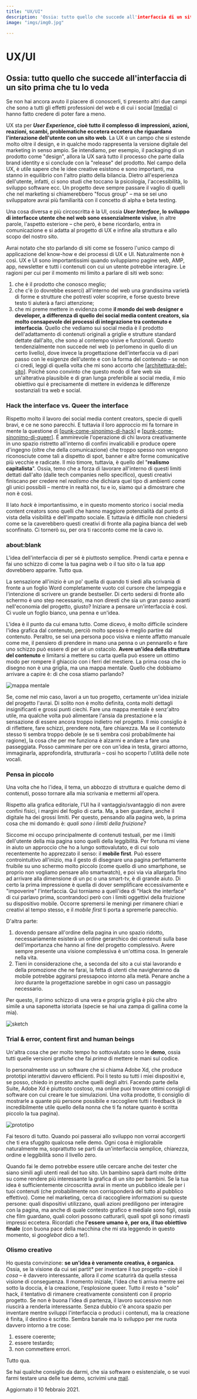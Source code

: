 ```yaml
---
title: "UX/UI"
description: 'Ossia: tutto quello che succede all'interfaccia di un sito prima che tu lo veda'
image: "imgs/img0.jpg"

---
```


# UX/UI

## Ossia: tutto quello che succede all'interfaccia di un sito prima che tu lo veda

Se non hai ancora avuto il piacere di conoscerli, ti presento altri due campi che sono a tutti gli effetti professioni del web e di cui i social [[media]] ci hanno fatto credere di poter fare a meno.

UX sta per __*User Experience*, cioè tutto il complesso di impressioni, azioni, reazioni, scambi, problematiche eccetera eccetera che riguardano l'interazione dell'utente con un sito web__. La UX è un campo che si estende molto oltre il design, e in qualche modo rappresenta la versione digitale del marketing in senso ampio. Se intendiamo, per esempio, il packaging di un prodotto come "design", allora la UX sarà tutto il processo che parte dalla brand identity e si conclude con la "release" del prodotto. Nel campo della UX, è utile sapere che le idee creative esistono e sono importanti, ma stanno in equilibrio con l'altro piatto della bilancia. Dietro all'esperienza dell'utente, infatti, ci sono studi che toccano la psicologia, l'accessibilità, lo sviluppo software ecc. Un progetto deve sempre passare il vaglio di quelli che nel marketing si chiamerebbero "focus group" – ma se sei uno sviluppatore avrai più familiarità con il concetto di alpha e beta testing.

Una cosa diversa e più circoscritta è la UI, ossia __*User Interface*, lo sviluppo di interfacce utente che nel web sono essenzialmente visive__, in altre parole, l'aspetto esteriore – che però, è bene ricordarlo, entra in comunicazione e si adatta al progetto di UX e infine alla struttura e allo scopo del nostro sito.

Avrai notato che sto parlando di siti come se fossero l'unico campo di applicazione del know-how e dei processi di UX e UI. Naturalmente non è così. UX e UI sono importantissimi quando sviluppiamo pagine web, AMP, app, newsletter e tutti i contenuti con cui un utente potrebbe interagire. Le ragioni per cui per il momento mi limito a parlare di siti web sono:

1. che è il prodotto che conosco meglio;
2. che c'è (o dovrebbe esserci) all'interno del web una grandissima varietà di forme e strutture che potresti voler scoprire, e forse questo breve testo ti aiuterà a farci attenzione;
3. che mi preme mettere in evidenza come **il mondo dei web designer e developer, a differenza di quello dei social media content creators, sia molto consapevole dei processi di integrazione tra contenuto e interfaccia**. Quello che vediamo sui social media è il prodotto dell'adattamento di contenuti originali a griglie e strutture standard dettate dall'alto, che sono al contempo visive e funzionali. Questo tendenzialmente non succede nel web (o perlomeno in quello di un certo livello), dove invece la progettazione dell'interfaccia va di pari passo con le esigenze dell'utente e con la forma del contenuto – se non ci credi, leggi di quella volta che mi sono accorto che [[architettura-del-sito]]. Poiché sono convinto che questo modo di fare web sia un'alterativa plausibile e di gran lunga preferibile ai social media, il mio obiettivo qui è precisamente di mettere in evidenza le differenze sostanziali tra web e social.

### Hack the interface vs. Queer the interface

Rispetto molto il lavoro dei social media content creators, specie di quelli bravi, e ce ne sono parecchi. E tuttavia il loro approccio mi fa tornare in mente la questione di [[punk-come-sinonimo-di-hack]] e [[punk-come-sinonimo-di-queer]]. É ammirevole l'operazione di chi lavora creativamente in uno spazio ristretto all'interno di confini invalicabili e produce opere d'ingegno (oltre che della comunicazione) che troppo spesso non vengono riconosciute come tali a dispetto di spot, banner e altre forme comunicative più vecchie e radicate. Il mio timore, tuttavia, è quello del "**realismo capitalista**". Ossia, temo che a forza di lavorare all'interno di questi limiti dettati dall'alto (dalle tech companies nello specifico), questi creativi finiscano per credere nel *realismo* che dichiara quel tipo di ambienti come gli unici possibili – mentre in realtà noi, tu e io, siamo qui a dimostrare che non è così.

Il lato *hack* è importantissimo, e in questo momento storico i social media content creators sono quelli che hanno maggiore potenzialità dal punto di vista della visibilità e dell'impatto sociale. E tuttavia è difficile non chiedersi come se la caverebbero questi creativi di fronte alla pagina bianca del web sconfinato. Ci tornerò su, per ora ti racconto come me la cavo io.
### about:blank

L'idea dell'interfaccia di per sé è piuttosto semplice. Prendi carta e penna e fai uno schizzo di come la tua pagina web o il tuo sito o la tua app dovrebbero apparire. Tutto qua.

La sensazione all'inizio è un po' quella di quando ti siedi alla scrivania di fronte a un foglio Word completamente vuoto col cursore che lampeggia e l'intenzione di scrivere un grande bestseller. Di certo sedersi di fronte allo schermo è uno step necessario, ma non diresti che sia un gran passo avanti nell'economia del progetto, giusto? Iniziare a pensare un'interfaccia è così. Ci vuole un foglio bianco, una penna e un'idea.

L'idea è il punto da cui emana tutto. Come dicevo, è molto difficile scindere l'idea grafica dal contenuto, perciò molto spesso è meglio partire dal contenuto. Peraltro, se sei una persona poco visiva e niente affatto manuale come me, il pensiero di prendere in mano una penna o un pennarello e fare uno schizzo può essere di per sé un ostacolo. **Avere un'idea della struttura del contenuto** e limitarsi a mettere su carta quella può essere un ottimo modo per rompere il ghiaccio con i ferri del mestiere. La prima cosa che io disegno non è una griglia, ma una mappa mentale. Quello che dobbiamo arrivare a capire è: di che cosa stiamo parlando?

<img src="imgs/img2.jpg" alt="mappa mentale" style="align:center;" />

Se, come nel mio caso, lavori a un tuo progetto, certamente un'idea iniziale del progetto l'avrai. Di solito non è molto definita, conta molti dettagli insignificanti e grossi punti ciechi. Fare una mappa mentale è senz'altro utile, ma qualche volta può alimentare l'ansia da prestazione e la sensazione di essere ancora troppo indietro nel progetto. Il mio consiglio è di riflettere, fare schizzi, prendere nota, fare chiarezza. Ma se il contenuto stesso ti sembra troppo debole (e se ti sembra così probabilmente hai ragione), la cosa che per me funziona è alzarmi e andare a fare una passeggiata. Posso camminare per ore con un'idea in testa, girarci attorno, immaginarla, approfondirla, strutturarla – così ho scoperto l'utilità delle note vocali.

### Pensa in piccolo

Una volta che ho l'idea, il tema, un abbozzo di struttura e qualche demo di contenuti, posso tornare alla mia scrivania e mettermi all'opera.

Rispetto alla grafica editoriale, l'UI ha il vantaggio/svantaggio di non avere confini fisici, i margini del foglio di carta. Ma, a ben guardare, anche il digitale ha dei grossi limiti. Per questo, pensando alla pagina web, la prima cosa che mi domando è: *quali sono i limiti della fruizione?*

Siccome mi occupo principalmente di contenuti testuali, per me i limiti dell'utente della mia pagina sono quelli della leggibilità. Per fortuna mi viene in aiuto un approccio che ho a lungo sottovalutato, e di cui solo recentemente ho apprezzato il senso: il **mobile first**. Può essere controintuitivo all'inizio, ma il gesto di disegnare una pagina perfettamente fruibile su uno schermo molto piccolo (come quello di uno smartphone, se proprio non vogliamo pensare allo smartwatch), e poi via via allargarla fino ad arrivare alla dimensione di un pc o una smart-tv, è di grande aiuto. Di certo la prima impressione è quella di dover semplificare eccessivamente e "impoverire" l'interfaccia. Qui torniamo a quell'idea di "Hack the interface" di cui parlavo prima, scontrandoci però con i limiti oggettivi della fruizione su dispositivo mobile. Occorre spremersi le meningi per rimanere chiari e creativi al tempo stesso, e il *mobile first* ti porta a spremerle parecchio.

D'altra parte:

1. dovendo pensare all'ordine della pagina in uno spazio ridotto, necessariamente esisterà un ordine gerarchico dei contenuti sulla base dell'importanza che hanno al fine del progetto complessivo. Avere sempre presente una visione complessiva è un'ottima cosa. In generale nella vita.
2. Tieni in considerazione che, a seconda del sito a cui stai lavorando e della promozione che ne farai, la fetta di utenti che navigheranno da mobile potrebbe aggirarsi pressapoco intorno alla metà. Penare anche a *loro* durante la progettazione sarebbe in ogni caso un passaggio necessario.

Per questo, il primo schizzo di una vera e propria griglia è più che altro simile a una saponetta istoriata (specie se hai una zampa di gallina come la mia).

<img src="imgs/img3.jpg" alt="sketch" style="align:center;" />

### Trial & error, content first and human beings

Un'altra cosa che per molto tempo ho sottovalutato sono le **demo**, ossia tutti quelle versioni grafiche che fai *prima* di mettere le mani sul codice.

Io personalmente uso un software che si chiama Adobe Xd, che produce prototipi interattivi davvero efficienti. Poi li testo su tutti i miei dispositivi e, se posso, chiedo in prestito anche quelli degli altri. Facendo parte della Suite, Adobe Xd è piuttosto costoso, ma online puoi trovare ottimi consigli di software con cui creare le tue simulazioni. Una volta prodotte, ti consiglio di mostrarle a quante più persone possibile e raccogliere tutti i feedback (è incredibilmente utile quello della nonna che ti fa notare quanto è scritta piccolo la tua pagina).

<img src="imgs/img4.PNG" alt="prototipo" style="align:center;" />

Fai tesoro di tutto. Quando poi passerai allo sviluppo non vorrai accorgerti che ti era sfuggito qualcosa nelle demo. Ogni cosa è migliorabile naturalmente ma, soprattutto se parti da un'interfaccia semplice, chiarezza, ordine e leggibilità sono il livello zero.

Quando fai le demo potrebbe essere utile cercare anche dei tester che siano simili agli utenti reali del tuo sito. Un bambino saprà darti molte dritte su come rendere più interessante la grafica di un sito per bambini. Se la tua idea è sufficientemente circoscritta avrai in mente un pubblico ideale per i tuoi contenuti (che probabilmente non corrisponderà del tutto al pubblico effettivo). Come nel marketing, cerca di raccogliere informazioni su queste persone: quali dispositivi utilizzano, quali azioni prediligono per interagire con la pagina, ma anche di quale contesto grafico e mediale sono figli, ossia che film guardano, quali colori possono catturarli, quali spot gli sono rimasti impressi eccetera. Ricordati che **l'essere umano è, per ora, il tuo obiettivo finale** (con buona pace della macchina che mi sta leggendo in questo momento, sì *googlebot* dico a te!).

### Olismo creativo

Ho questa convinzione: **se un'idea è veramente creativa, è organica**. Ossia, se la visione da cui sei partit* per inventare il tuo progetto – cioè il *cosa* – è davvero interessante, allora il *come* scaturirà da quella stessa visione di conseguenza. Il momento iniziale, l'idea che ti arriva mentre sei sotto la doccia, è la creazione, l'esplosione queer. Tutto il resto è "solo" hack, il tentativo di rimanere creativamente consistenti con il proprio progetto. Se non è buona l'idea di partenza, il lavoro successivo non riuscirà a renderla interessante. Senza dubbio c'è ancora spazio per inventare mentre sviluppi l'interfaccia o produci i contenuti, ma la creazione è finita, il destino è scritto. Sembra banale ma lo sviluppo per me ruota davvero intorno a tre cose:

1. essere coerente;
2. essere testardo;
3. non commettere errori.

Tutto qua.

Se hai qualche consiglio da darmi, che sia software o esistenziale, o se vuoi farmi testare una delle tue demo, scrivimi una [mail](mailto:web@zulianis.eu).

<p class="date">Aggiornato il 10 febbraio 2021.</p>



[//begin]: # "Autogenerated link references for markdown compatibility"
[media]: media.md "Media"
[architettura-del-sito]: architettura-del-sito.md "La struttura del sito plasma la struttura dei pensieri"
[punk-come-sinonimo-di-hack]: ../da-fare/punk-come-sinonimo-di-hack.md "Punk come sinonimo di hack"
[punk-come-sinonimo-di-queer]: ../da-fare/punk-come-sinonimo-di-queer.md "Punk come sinonimo di queer"
[//end]: # "Autogenerated link references"